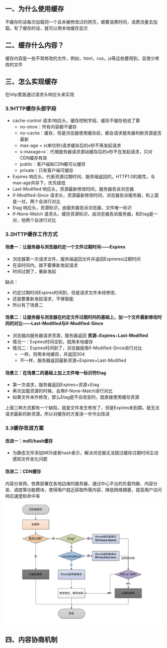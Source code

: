 ## 一、为什么使用缓存

不缓存的话每次加载同一个且未被修改过的网页，都要浪费时间，浪费流量去加载。有了缓存的话，就可以用本地缓存显示

## 二、缓存什么内容？

缓存内容是一些不常修改的文件，例如，html，css，js等这些要用到，且很少修改的文件 

## 三、怎么实现缓存

在http里面通过请求头响应头来实现

### 3.1HTTP缓存头部字段

- cache-control	请求/响应头，缓存控制字段，缓存不缓存他说了算
  - no-store：所有内容都不缓存
  - no-cache：缓存，但是浏览器使用缓存前，都会请求服务器判断资源是否最新
  - max-age = x(单位秒)请求缓存后的x秒不再发起请求
  - s-maxage=x：代理服务器请求源站缓存后的x秒不在发起请求，只对CDN缓存有效
  - public：客户端和CDN都可以缓存
  - private：只有客户端可缓存
- Expires 响应头，代表资源过期时间，服务端返回的，HTTP1.0的属性，与max-age共存下，优先级低
- Last-Modified 响应头，资源最新修改时间，服务器告诉浏览器
- if-Modified-Since 请求头，资源最新修改时间，浏览器告诉服务器，和上面是一对，两个会进行对比
- Etag 响应头，资源标识，由服务器告诉浏览器，文件唯一标识
- if-None-Match 请求头，缓存资源标识，由浏览器告诉服务器，和Etag是一对，他两个会进行对比

### 3.2HTTP缓存工作方式

#### 场景一：让服务器与浏览器约定一个文件过期时间——Expires

- 浏览器第一次请求文件，服务端返回文件并返回Expireres过期时间
- 在该时间内，就不要重新发起请求
- 时间过期了，重新发起 

缺点：

- 约定过期时间Expires时间到，但是请求文件未经修改、
- 还是要重新发起请求，不够智能
- 所以有了场景二

#### 场景二：让服务器与浏览器在约定文件过期时间的基础上，加一个文件最新修改时间的对比——Last-Modified与if-Modified-Since

- 浏览器向服务器请求资源，服务器返回 **资源**+**Expires**+**Last-Modified**
- 情况一：Expires时间没到，就用本地缓存
- 情况二：Expires时间到了，浏览器就用if-Modified-Since进行对比
  - 一样，则用本地缓存，并返回304
  - 不一样，服务器返回最新资源+Expires+Last-Modified

#### 场景三：在场景二的基础上加上文件唯一标识符Etag

- 第一次请求，服务器返回Expires+资源+Etag
- 再次加载资源的时候，会用if-None-Match进行对比
- 如果文件未作修改，那么Etag是不会改变的，就直接使用缓存资源

上面三种方式都有一个缺陷，就是文件发生修改了，但是Expires未到期，就无法请求最新的新资源。所以对缓存的方案进一步作出改进

### 3.3缓存改进方案

####  改进一：md5/hash缓存

- 为静态文件添加MD5或者hash表示，解决浏览器无法跳过缓存过期时间主动感知文件变化问题

#### 改进二：CDN缓存

内容分发网，依靠部署在各地边缘的服务器，通过中心平台的负载均衡、内容分发、调度等功能模块，使得用户就近获取所需内容，降低网络拥塞，提高用户访问响应速度和命中率



![cache](./HTTP/cache.png)

## 四、内容协商机制


